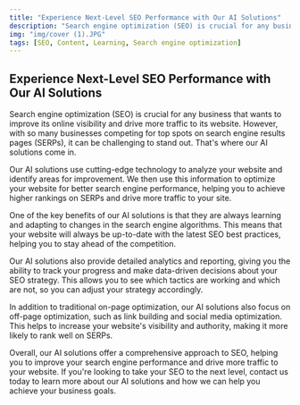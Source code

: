 ```yaml
---
title: "Experience Next-Level SEO Performance with Our AI Solutions"
description: "Search engine optimization (SEO) is crucial for any business that wants to improve its online visibility and drive more traffic to its website. However, with so many businesses competing for top spots on search engine results pages (SERPs), it can be challenging to stand out. That's where our AI solutions come in."
img: "img/cover (1).JPG"
tags: [SEO, Content, Learning, Search engine optimization]
---
```


## Experience Next-Level SEO Performance with Our AI Solutions

Search engine optimization (SEO) is crucial for any business that wants to improve its online visibility and drive more traffic to its website. However, with so many businesses competing for top spots on search engine results pages (SERPs), it can be challenging to stand out. That's where our AI solutions come in.

Our AI solutions use cutting-edge technology to analyze your website and identify areas for improvement. We then use this information to optimize your website for better search engine performance, helping you to achieve higher rankings on SERPs and drive more traffic to your site.

One of the key benefits of our AI solutions is that they are always learning and adapting to changes in the search engine algorithms. This means that your website will always be up-to-date with the latest SEO best practices, helping you to stay ahead of the competition.

Our AI solutions also provide detailed analytics and reporting, giving you the ability to track your progress and make data-driven decisions about your SEO strategy. This allows you to see which tactics are working and which are not, so you can adjust your strategy accordingly.

In addition to traditional on-page optimization, our AI solutions also focus on off-page optimization, such as link building and social media optimization. This helps to increase your website's visibility and authority, making it more likely to rank well on SERPs.

Overall, our AI solutions offer a comprehensive approach to SEO, helping you to improve your search engine performance and drive more traffic to your website. If you're looking to take your SEO to the next level, contact us today to learn more about our AI solutions and how we can help you achieve your business goals.